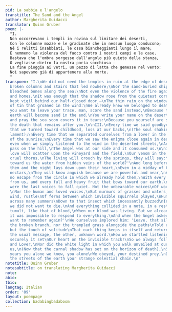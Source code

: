 ```yaml
---
pid: La sabbia e l'angelo
transtitle: The Sand and the Angel
author: Margherita Guidacci
translator: Quinn Gruber
poem: |-
  "I.
  Non occorrevano i templi in rovina sul limitare dei deserti,
  Con le colonne mozze e le gradinate che in nessun luogo conducono;
  Né i relitti insabbiati, le ossa biancheggianti lungo il mare;
  E nemmeno la violenza del fuoco contro i nostri campi e le case.
  Bastava che l'ombra sorgesse dall'angolo più quieto della stanza,
  O vegliasse dietro la nostra porta socchiusa —
  La fine pioggia ai vetri, un pezzo di latta che gemesse nel vento:
  Noi sapevamo già di appartenere alla morte.
  "
transpoem: "I.\nWe did not need the temples in ruin at the edge of deserts,\nWith
  broken columns and stairs that led nowhere;\nNor the sand-buried shipwrecks, the
  bleached bones along the sea;\nNot even the violence of the fire against our fields
  and homes.\nIt was enough that the shadow rose from the quietest corner of the room,\nOr
  kept vigil behind our half-closed door —\nThe thin rain on the windows, a sheet
  of tin that groaned in the wind:\nWe already knew we belonged to death.\n\nII.\nIf
  you want to leave your trace, man, score the sand instead,\nBecause the highest
  earth will become sand in the end.\nYou write your name on the deserted waterfront,
  and pray the sea soon covers it in tears:\nBecause you yourself are sand, you are
  the death that remains after you.\n\nIII.\nEvery time we said goodbye;\nEvery time
  that we turned toward childhood, loss at our backs,\n(The soul shaking in its long
  lament);\nEvery time that we separated ourselves from a lover in the cold twilight
  of the sunrise;\nEvery time that we saw the enigma close again in dead eyes;\nOr
  even when we simply listened to the wind in the deserted streets,\nAnd watched autumn
  pass on the hill,\nThe Angel was at our side and it consumed us.\n\nIV.\nNow our
  love will scatter upon the vineyard and the field,\nOur venom in the cacti and the
  cruel thorns.\nThe living will crouch by the springs, they will say:\n'Who pushes
  toward us the water from hidden veins of the world?'\nAnd long before the cold gathers
  them and the night lays down upon their heart,\nEven in a midday of bees and sweet
  nectars,\nThey will know anguish because we are powerful and near,\nAnd there is
  no escape from the circle in which we already hold them,\nWith every stalk raised
  from us, and every full and heavy fruit that bows toward our earth.\n\nV.\nThey
  were the last voices to fall quiet. Not the unbearable voices\nOf wars and hurricanes,
  \nNor the human and loved voices,\nBut murmurs of grasses and waters, laughter of
  wind, rustle\nOf ferns between which invisible squirrels played,\nHum of insects
  across many summers\nDown to that insect which incessantly buzzed\nIn the room where
  we did not want to die.\nAnd everything collided in a note, in a rest\nAnd whispered
  tumult, like that of blood,\nWhen our blood was living. But we already knew\nThat
  it was impossible to respond to everything.\nAnd when the Angel asked us: 'Do you
  want to remember again?'\nWe ourselves implored him: 'Leave, that silence comes!'\n\nVI.\nNeither
  the broken branch, nor the trampled grass alongside the paths\nTold us of its passage,
  but the touch of solitude\nThat each thing keeps in itself and returns to us, freeing\nAfter
  the usual message, the other, unknown word.\nHow we startled listening to it, how
  securely it set\nOur heart on the invisible track!\nSo we always followed you, Ruler
  and Lover,\nNor did the white light in which you walk unveiled at our side surprise
  us,\n(Now that the carnal shadow has set on the horizon of death),\nSince for many
  years you alone we knew, you alone\nWe obeyed, your destined prey,\nDragging on
  the streets of the earth your strange celestial chain.\n"
notetitle: Quinn Gruber
notesubtitle: on translating Margherita Guidacci
note:
abio:
tbio:
langtag: Italian
order: '09'
layout: poempage
collection: badabingbadaboom
---
```

